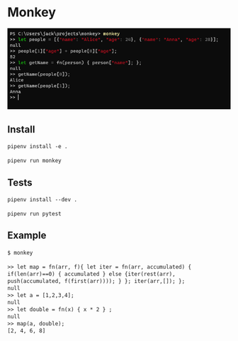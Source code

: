 # Monkey

![Monkey REPL](repl-screenshot.PNG "Monkey REPL")

## Install

    pipenv install -e .

    pipenv run monkey

## Tests

    pipenv install --dev .

    pipenv run pytest

## Example

    $ monkey

    >> let map = fn(arr, f){ let iter = fn(arr, accumulated) { if(len(arr)==0) { accumulated } else {iter(rest(arr), push(accumulated, f(first(arr)))); } }; iter(arr,[]); };
    null
    >> let a = [1,2,3,4];
    null
    >> let double = fn(x) { x * 2 } ;
    null
    >> map(a, double);
    [2, 4, 6, 8]
